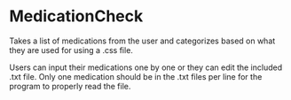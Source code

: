 # MedicationCheck
Takes a list of medications from the user and categorizes based on what they are used for using a .css file.

Users can input their medications one by one or they can edit the included .txt file. Only one medication should be in the .txt files per line for the program to properly read the file.
